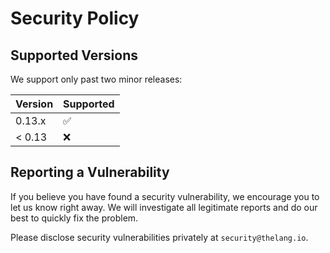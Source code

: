 # Security Policy

## Supported Versions
We support only past two minor releases:

| Version | Supported          |
|:--------|--------------------|
| 0.13.x  | :white_check_mark: |
| < 0.13  | :x:                |

## Reporting a Vulnerability
If you believe you have found a security vulnerability, we encourage you to let us know right away. We will investigate all legitimate reports and do our best to quickly fix the problem.

Please disclose security vulnerabilities privately at `security@thelang.io`.
